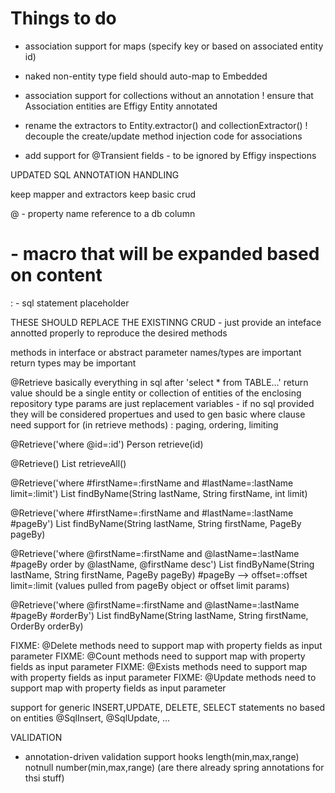 
# Things to do

- association support for maps (specify key or based on associated entity id)
- naked non-entity type field should auto-map to Embedded
- association support for collections without an annotation
! ensure that Association entities are Effigy Entity annotated

- rename the extractors to Entity.extractor() and collectionExtractor()
! decouple the create/update method injection code for associations

- add support for @Transient fields - to be ignored by Effigy inspections


UPDATED SQL ANNOTATION HANDLING


keep mapper and extractors
keep basic crud


@ - property name reference to a db column
# - macro that will be expanded based on content
: - sql statement placeholder

THESE SHOULD REPLACE THE EXISTINNG CRUD - just provide an inteface annotted properly to reproduce the desired
methods

methods in interface or abstract
parameter names/types are important
return types may be important

@Retrieve
  basically everything in sql after 'select * from TABLE...'
  return value should be a single entity or collection of entities of the enclosing repository type
  params are just replacement variables - if no sql provided they will be considered propertues and used to gen basic where clause
  need support for (in retrieve methods) : paging, ordering, limiting

@Retrieve('where @id=:id')
Person retrieve(id)

@Retrieve()
List<Person> retrieveAll()

@Retrieve('where #firstName=:firstName and #lastName=:lastName limit=:limit')
List<Person> findByName(String lastName, String firstName, int limit)

@Retrieve('where #firstName=:firstName and #lastName=:lastName #pageBy')
List<Person> findByName(String lastName, String firstName, PageBy pageBy)

@Retrieve('where @firstName=:firstName and @lastName=:lastName #pageBy order by @lastName, @firstName desc')
List<Person> findByName(String lastName, String firstName, PageBy pageBy)
  #pageBy --> offset=:offset limit=:limit (values pulled from pageBy object or offset limit params)

@Retrieve('where @firstName=:firstName and @lastName=:lastName #pageBy #orderBy')
List<Person> findByName(String lastName, String firstName, OrderBy orderBy)

FIXME: @Delete methods need to support map with property fields as input parameter
FIXME: @Count methods need to support map with property fields as input parameter
FIXME: @Exists methods need to support map with property fields as input parameter
FIXME: @Update methods need to support map with property fields as input parameter



support for generic INSERT,UPDATE, DELETE, SELECT statements no based on entities
@SqlInsert, @SqlUpdate, ...



VALIDATION

- annotation-driven validation support hooks
    length(min,max,range)
    notnull
    number(min,max,range)
    (are there already spring annotations for thsi stuff)